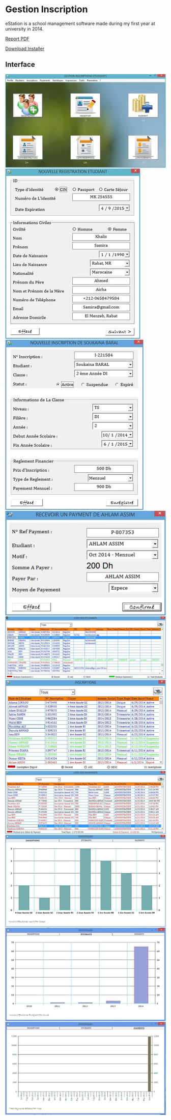 Gestion Inscription
======

eStation is a school management software made during my first year at university in 2014.

[Report PDF](./doc/Rapport.pdf)

[Download Installer](./doc/setup.msi)

## Interface

![Page](./doc/1.webp)
![Page](./doc/2.jpg)
![Page](./doc/3.jpg)
![Page](./doc/4.jpg)
![Page](./doc/5.jpg)
![Page](./doc/6.jpg)
![Page](./doc/7.jpg)
![Page](./doc/8.jpg)
![Page](./doc/9.jpg)
![Page](./doc/10.jpg)